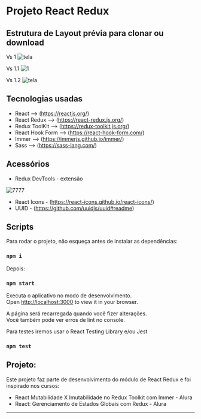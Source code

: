 # Projeto React Redux
## Estrutura de Layout prévia para clonar ou download

Vs 1
![tela](https://user-images.githubusercontent.com/17149877/202782501-86268b31-9805-467b-8599-d5a59641d051.png)

Vs 1.1
![1](https://user-images.githubusercontent.com/17149877/202910978-921b8aea-9844-4fa0-9106-f7a880014959.jpg)

Vs 1.2
![tela](https://user-images.githubusercontent.com/17149877/204644756-5e01b674-16c2-4e6e-8deb-14f7ccf1870b.jpg)


## Tecnologias usadas
- React --> (https://reactjs.org/) 
- React Redux --> (https://react-redux.js.org/)
- Redux ToolKit --> (https://redux-toolkit.js.org/)
- React Hook Form --> (https://react-hook-form.com/)
- Immer --> (https://immerjs.github.io/immer/) 
- Sass --> (https://sass-lang.com/) 


## Acessórios
- Redux DevTools - extensão

![7777](https://user-images.githubusercontent.com/17149877/204332301-d4171556-acd0-466a-9f07-36ea327eb8e7.jpg)

- React Icons - (https://react-icons.github.io/react-icons/) 
- UUID - (https://github.com/uuidjs/uuid#readme) 


## Scripts

Para rodar o projeto, não esqueça antes de instalar as dependências:
### `npm i`

Depois:
### `npm start`

Executa o aplicativo no modo de desenvolvimento.\
Open [http://localhost:3000](http://localhost:3000) to view it in your browser.

A página será recarregada quando você fizer alterações.\
Você também pode ver erros de lint no console.

Para testes iremos usar o React Testing Library e/ou Jest
### `npm test`

## Projeto:
Este projeto faz parte de desenvolvimento do módulo de React Redux e foi inspirado nos cursos:
- React Mutabilidade X Imutabilidade no Redux Toolkit com Immer - Alura
- React: Gerenciamento de Estados Globais com Redux - Alura
________________________________________________________________


